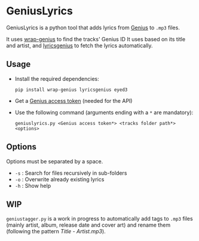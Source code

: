 # GeniusLyrics

GeniusLyrics is a python tool that adds lyrics from [Genius](https://genius.com/) to `.mp3` files.

It uses [wrap-genius](https://github.com/fedecalendino/wrap-genius) to find the tracks' Genius ID It uses based on its title and artist, and [lyricsgenius](https://lyricsgenius.readthedocs.io/en/master/index.html) to fetch the lyrics automatically.

## Usage

- Install the required dependencies:

    ```shell
    pip install wrap-genius lyricsgenius eyed3
    ```

- Get a [Genius access token](https://genius.com/api-clients) (needed for the API)

- Use the following command (arguments ending with a `*` are mandatory):

    ```shell
    geniuslyrics.py <Genius access token*> <tracks folder path*> <options>
    ```

## Options

Options must be separated by a space.

- `-s` : Search for files recursively in sub-folders
- `-o` : Overwrite already existing lyrics
- `-h` : Show help

## WIP

`geniustagger.py` is a work in progress to automatically add tags to `.mp3` files (mainly artist, album, release date and cover art) and rename them (following the pattern *Title - Artist.mp3*).
